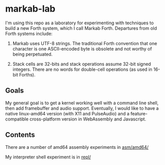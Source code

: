 # markab-lab

I'm using this repo as a laboratory for experimenting with techniques to build
a new Forth system, which I call Markab Forth. Departures from old Forth
systems include:

1. Markab uses UTF-8 strings. The traditional Forth convention that one
   character is one ASCII-encoded byte is obsolete and not worthy of being
   perpetuated.

2. Stack cells are 32-bits and stack operations assume 32-bit signed integers.
   There are no words for double-cell operations (as used in 16-bit Forths).


## Goals

My general goal is to get a kernel working well with a command line shell, then
add framebuffer and audio support. Eventually, I would like to have a native
linux-amd64 version (with X11 and PulseAudio) and a feature-compatible
cross-platform version in WebAssembly and Javascript.


## Contents

There are a number of amd64 assembly experiments in [asm/amd64/](asm/amd64)

My interpreter shell experiment is in [repl/](repl)
